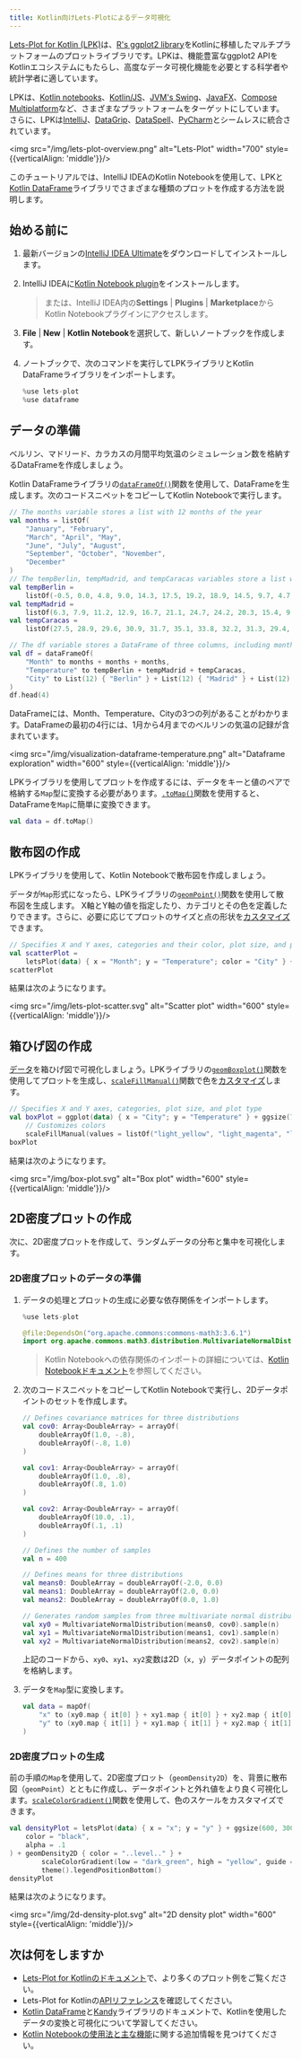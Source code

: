 ```yaml
---
title: Kotlin向けLets-Plotによるデータ可視化
---
```

[Lets-Plot for Kotlin (LPK)](https://lets-plot.org/kotlin/get-started.html)は、[R's ggplot2 library](https://ggplot2.tidyverse.org/)をKotlinに移植したマルチプラットフォームのプロットライブラリです。LPKは、機能豊富なggplot2 APIをKotlinエコシステムにもたらし、高度なデータ可視化機能を必要とする科学者や統計学者に適しています。

LPKは、[Kotlin notebooks](data-analysis-overview#notebooks)、[Kotlin/JS](js-overview)、[JVM's Swing](https://docs.oracle.com/javase/8/docs/technotes/guides/swing/)、[JavaFX](https://openjfx.io/)、[Compose Multiplatform](https://www.jetbrains.com/lp/compose-multiplatform/)など、さまざまなプラットフォームをターゲットにしています。
さらに、LPKは[IntelliJ](https://www.jetbrains.com/idea/)、[DataGrip](https://www.jetbrains.com/datagrip/)、[DataSpell](https://www.jetbrains.com/dataspell/)、[PyCharm](https://www.jetbrains.com/pycharm/)とシームレスに統合されています。

<img src="/img/lets-plot-overview.png" alt="Lets-Plot" width="700" style={{verticalAlign: 'middle'}}/>

このチュートリアルでは、IntelliJ IDEAのKotlin Notebookを使用して、LPKと[Kotlin DataFrame](https://kotlin.github.io/dataframe/gettingstarted.html)ライブラリでさまざまな種類のプロットを作成する方法を説明します。

## 始める前に

1. 最新バージョンの[IntelliJ IDEA Ultimate](https://www.jetbrains.com/idea/download/?section=mac)をダウンロードしてインストールします。
2. IntelliJ IDEAに[Kotlin Notebook plugin](https://plugins.jetbrains.com/plugin/16340-kotlin-notebook)をインストールします。

   > または、IntelliJ IDEA内の**Settings** | **Plugins** | **Marketplace**からKotlin Notebookプラグインにアクセスします。
   >
   

3. **File** | **New** | **Kotlin Notebook**を選択して、新しいノートブックを作成します。
4. ノートブックで、次のコマンドを実行してLPKライブラリとKotlin DataFrameライブラリをインポートします。

    ```kotlin
    %use lets-plot
    %use dataframe
    ```

## データの準備

ベルリン、マドリード、カラカスの月間平均気温のシミュレーション数を格納するDataFrameを作成しましょう。

Kotlin DataFrameライブラリの[`dataFrameOf()`](https://kotlin.github.io/dataframe/createdataframe.html#dataframeof)関数を使用して、DataFrameを生成します。次のコードスニペットをコピーしてKotlin Notebookで実行します。

```kotlin
// The months variable stores a list with 12 months of the year
val months = listOf(
    "January", "February",
    "March", "April", "May",
    "June", "July", "August",
    "September", "October", "November",
    "December"
)
// The tempBerlin, tempMadrid, and tempCaracas variables store a list with temperature values for each month
val tempBerlin =
    listOf(-0.5, 0.0, 4.8, 9.0, 14.3, 17.5, 19.2, 18.9, 14.5, 9.7, 4.7, 1.0)
val tempMadrid =
    listOf(6.3, 7.9, 11.2, 12.9, 16.7, 21.1, 24.7, 24.2, 20.3, 15.4, 9.9, 6.6)
val tempCaracas =
    listOf(27.5, 28.9, 29.6, 30.9, 31.7, 35.1, 33.8, 32.2, 31.3, 29.4, 28.9, 27.6)

// The df variable stores a DataFrame of three columns, including monthly records, temperature, and cities
val df = dataFrameOf(
    "Month" to months + months + months,
    "Temperature" to tempBerlin + tempMadrid + tempCaracas,
    "City" to List(12) { "Berlin" } + List(12) { "Madrid" } + List(12) { "Caracas" }
)
df.head(4)
```

DataFrameには、Month、Temperature、Cityの3つの列があることがわかります。DataFrameの最初の4行には、1月から4月までのベルリンの気温の記録が含まれています。

<img src="/img/visualization-dataframe-temperature.png" alt="Dataframe exploration" width="600" style={{verticalAlign: 'middle'}}/>

LPKライブラリを使用してプロットを作成するには、データをキーと値のペアで格納する`Map`型に変換する必要があります。[`.toMap()`](https://kotlinlang.org/api/latest/jvm/stdlib/kotlin.collections/to-map.html)関数を使用すると、DataFrameを`Map`に簡単に変換できます。

```kotlin
val data = df.toMap()
```

## 散布図の作成

LPKライブラリを使用して、Kotlin Notebookで散布図を作成しましょう。

データが`Map`形式になったら、LPKライブラリの[`geomPoint()`](https://lets-plot.org/kotlin/api-reference/-lets--plot--kotlin/org.jetbrains.letsPlot.geom/geom-point/index.html)関数を使用して散布図を生成します。
X軸とY軸の値を指定したり、カテゴリとその色を定義したりできます。さらに、必要に応じてプロットのサイズと点の形状を[カスタマイズ](https://lets-plot.org/kotlin/aesthetics.html#point-shapes)できます。

```kotlin
// Specifies X and Y axes, categories and their color, plot size, and plot type
val scatterPlot =
    letsPlot(data) { x = "Month"; y = "Temperature"; color = "City" } + ggsize(600, 500) + geomPoint(shape = 15)
scatterPlot
```

結果は次のようになります。

<img src="/img/lets-plot-scatter.svg" alt="Scatter plot" width="600" style={{verticalAlign: 'middle'}}/>

## 箱ひげ図の作成

[データ](#prepare-the-data)を箱ひげ図で可視化しましょう。LPKライブラリの[`geomBoxplot()`](https://lets-plot.org/kotlin/api-reference/-lets--plot--kotlin/org.jetbrains.letsPlot.geom/geom-boxplot.html)関数を使用してプロットを生成し、[`scaleFillManual()`](https://lets-plot.org/kotlin/aesthetics.html#point-shapes)関数で色を[カスタマイズ](https://lets-plot.org/kotlin/api-reference/-lets--plot--kotlin/org.jetbrains.letsPlot.scale/scale-fill-manual.html)します。

```kotlin
// Specifies X and Y axes, categories, plot size, and plot type
val boxPlot = ggplot(data) { x = "City"; y = "Temperature" } + ggsize(700, 500) + geomBoxplot { fill = "City" } +
    // Customizes colors        
    scaleFillManual(values = listOf("light_yellow", "light_magenta", "light_green"))
boxPlot
```

結果は次のようになります。

<img src="/img/box-plot.svg" alt="Box plot" width="600" style={{verticalAlign: 'middle'}}/>

## 2D密度プロットの作成

次に、2D密度プロットを作成して、ランダムデータの分布と集中を可視化します。

### 2D密度プロットのデータの準備

1. データの処理とプロットの生成に必要な依存関係をインポートします。

   ```kotlin
   %use lets-plot

   @file:DependsOn("org.apache.commons:commons-math3:3.6.1")
   import org.apache.commons.math3.distribution.MultivariateNormalDistribution
   ```

   > Kotlin Notebookへの依存関係のインポートの詳細については、[Kotlin Notebookドキュメント](https://www.jetbrains.com/help/idea/kotlin-notebook.html#add-dependencies)を参照してください。
   > 

2. 次のコードスニペットをコピーしてKotlin Notebookで実行し、2Dデータポイントのセットを作成します。

   ```kotlin
   // Defines covariance matrices for three distributions
   val cov0: Array<DoubleArray> = arrayOf(
       doubleArrayOf(1.0, -.8),
       doubleArrayOf(-.8, 1.0)
   )
   
   val cov1: Array<DoubleArray> = arrayOf(
       doubleArrayOf(1.0, .8),
       doubleArrayOf(.8, 1.0)
   )
   
   val cov2: Array<DoubleArray> = arrayOf(
       doubleArrayOf(10.0, .1),
       doubleArrayOf(.1, .1)
   )
   
   // Defines the number of samples
   val n = 400
   
   // Defines means for three distributions
   val means0: DoubleArray = doubleArrayOf(-2.0, 0.0)
   val means1: DoubleArray = doubleArrayOf(2.0, 0.0)
   val means2: DoubleArray = doubleArrayOf(0.0, 1.0)
   
   // Generates random samples from three multivariate normal distributions
   val xy0 = MultivariateNormalDistribution(means0, cov0).sample(n)
   val xy1 = MultivariateNormalDistribution(means1, cov1).sample(n)
   val xy2 = MultivariateNormalDistribution(means2, cov2).sample(n)
   ```

   上記のコードから、`xy0`、`xy1`、`xy2`変数は2D（`x, y`）データポイントの配列を格納します。

3. データを`Map`型に変換します。

   ```kotlin
   val data = mapOf(
       "x" to (xy0.map { it[0] } + xy1.map { it[0] } + xy2.map { it[0] }).toList(),
       "y" to (xy0.map { it[1] } + xy1.map { it[1] } + xy2.map { it[1] }).toList()
   )
   ```

### 2D密度プロットの生成

前の手順の`Map`を使用して、2D密度プロット（`geomDensity2D`）を、背景に散布図（`geomPoint`）とともに作成し、データポイントと外れ値をより良く可視化します。[`scaleColorGradient()`](https://lets-plot.org/kotlin/api-reference/-lets--plot--kotlin/org.jetbrains.letsPlot.scale/scale-color-gradient.html)関数を使用して、色のスケールをカスタマイズできます。

```kotlin
val densityPlot = letsPlot(data) { x = "x"; y = "y" } + ggsize(600, 300) + geomPoint(
    color = "black",
    alpha = .1
) + geomDensity2D { color = "..level.." } +
        scaleColorGradient(low = "dark_green", high = "yellow", guide = guideColorbar(barHeight = 10, barWidth = 300)) +
        theme().legendPositionBottom()
densityPlot
```

結果は次のようになります。

<img src="/img/2d-density-plot.svg" alt="2D density plot" width="600" style={{verticalAlign: 'middle'}}/>

## 次は何をしますか

* [Lets-Plot for Kotlinのドキュメント](https://lets-plot.org/kotlin/charts.html)で、より多くのプロット例をご覧ください。
* Lets-Plot for Kotlinの[APIリファレンス](https://lets-plot.org/kotlin/api-reference/)を確認してください。
* [Kotlin DataFrame](https://kotlin.github.io/dataframe/info.html)と[Kandy](https://kotlin.github.io/kandy/welcome.html)ライブラリのドキュメントで、Kotlinを使用したデータの変換と可視化について学習してください。
* [Kotlin Notebookの使用法と主な機能](https://www.jetbrains.com/help/idea/kotlin-notebook.html)に関する追加情報を見つけてください。